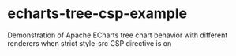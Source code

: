 # echarts-tree-csp-example
Demonstration of Apache ECharts tree chart behavior with different renderers when strict style-src CSP directive is on
